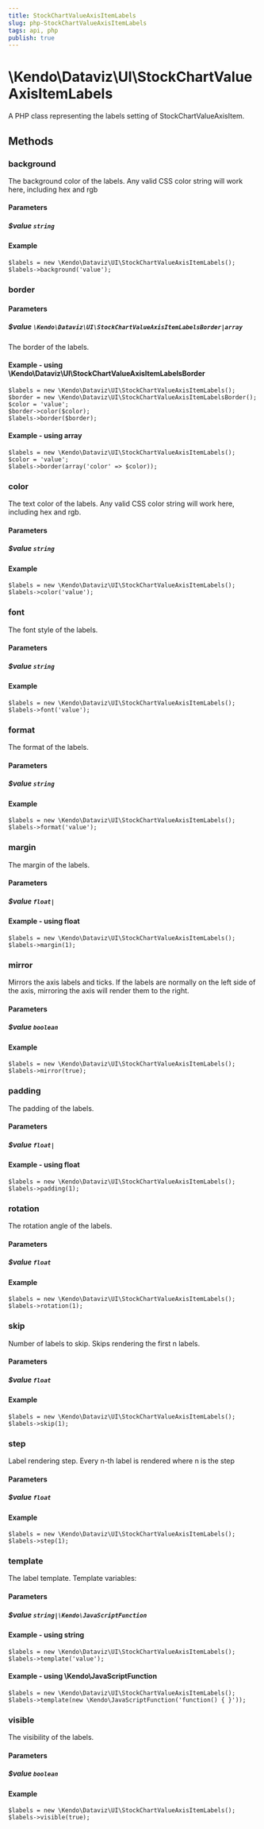 ```yaml
---
title: StockChartValueAxisItemLabels
slug: php-StockChartValueAxisItemLabels
tags: api, php
publish: true
---
```


# \Kendo\Dataviz\UI\StockChartValueAxisItemLabels

A PHP class representing the labels setting of StockChartValueAxisItem.


## Methods

### background
The background color of the labels. Any valid CSS color string will work here, including
hex and rgb
#### Parameters

##### $value `string`



#### Example 
    $labels = new \Kendo\Dataviz\UI\StockChartValueAxisItemLabels();
    $labels->background('value');

### border

#### Parameters

##### $value `\Kendo\Dataviz\UI\StockChartValueAxisItemLabelsBorder|array`

The border of the labels.


#### Example - using \Kendo\Dataviz\UI\StockChartValueAxisItemLabelsBorder

    $labels = new \Kendo\Dataviz\UI\StockChartValueAxisItemLabels();
    $border = new \Kendo\Dataviz\UI\StockChartValueAxisItemLabelsBorder();
    $color = 'value';
    $border->color($color);
    $labels->border($border);

#### Example - using array

    $labels = new \Kendo\Dataviz\UI\StockChartValueAxisItemLabels();
    $color = 'value';
    $labels->border(array('color' => $color));

### color
The text color of the labels. Any valid CSS color string will work here, including hex and rgb.
#### Parameters

##### $value `string`



#### Example 
    $labels = new \Kendo\Dataviz\UI\StockChartValueAxisItemLabels();
    $labels->color('value');

### font
The font style of the labels.
#### Parameters

##### $value `string`



#### Example 
    $labels = new \Kendo\Dataviz\UI\StockChartValueAxisItemLabels();
    $labels->font('value');

### format
The format of the labels.
#### Parameters

##### $value `string`



#### Example 
    $labels = new \Kendo\Dataviz\UI\StockChartValueAxisItemLabels();
    $labels->format('value');

### margin
The margin of the labels.
#### Parameters

##### $value `float|`



#### Example  - using float
    $labels = new \Kendo\Dataviz\UI\StockChartValueAxisItemLabels();
    $labels->margin(1);

### mirror
Mirrors the axis labels and ticks.
If the labels are normally on the left side of the axis,
mirroring the axis will render them to the right.
#### Parameters

##### $value `boolean`



#### Example 
    $labels = new \Kendo\Dataviz\UI\StockChartValueAxisItemLabels();
    $labels->mirror(true);

### padding
The padding of the labels.
#### Parameters

##### $value `float|`



#### Example  - using float
    $labels = new \Kendo\Dataviz\UI\StockChartValueAxisItemLabels();
    $labels->padding(1);

### rotation
The rotation angle of the labels.
#### Parameters

##### $value `float`



#### Example 
    $labels = new \Kendo\Dataviz\UI\StockChartValueAxisItemLabels();
    $labels->rotation(1);

### skip
Number of labels to skip.
Skips rendering the first n labels.
#### Parameters

##### $value `float`



#### Example 
    $labels = new \Kendo\Dataviz\UI\StockChartValueAxisItemLabels();
    $labels->skip(1);

### step
Label rendering step.
Every n-th label is rendered where n is the step
#### Parameters

##### $value `float`



#### Example 
    $labels = new \Kendo\Dataviz\UI\StockChartValueAxisItemLabels();
    $labels->step(1);

### template
The label template.
Template variables:
#### Parameters

##### $value `string|\Kendo\JavaScriptFunction`



#### Example  - using string
    $labels = new \Kendo\Dataviz\UI\StockChartValueAxisItemLabels();
    $labels->template('value');

#### Example  - using \Kendo\JavaScriptFunction
    $labels = new \Kendo\Dataviz\UI\StockChartValueAxisItemLabels();
    $labels->template(new \Kendo\JavaScriptFunction('function() { }'));

### visible
The visibility of the labels.
#### Parameters

##### $value `boolean`



#### Example 
    $labels = new \Kendo\Dataviz\UI\StockChartValueAxisItemLabels();
    $labels->visible(true);

